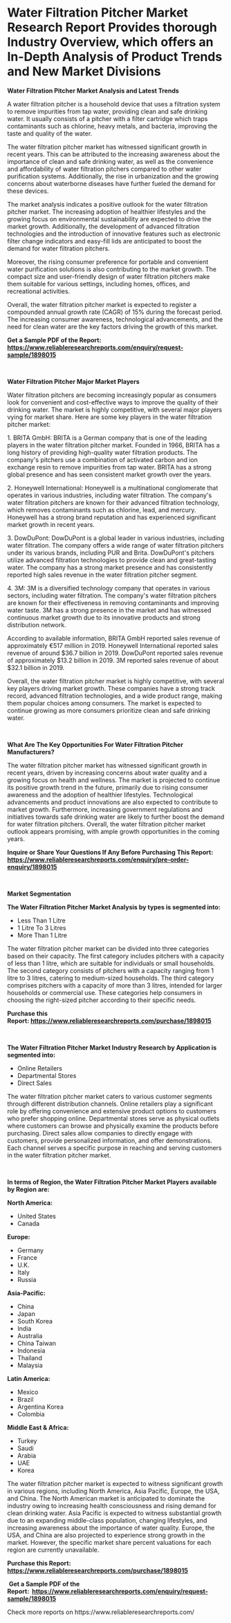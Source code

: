 <p><h1>Water Filtration Pitcher Market Research Report Provides thorough Industry Overview, which offers an In-Depth Analysis of Product Trends and New Market Divisions</h1></p><p><strong>Water Filtration Pitcher Market Analysis and Latest Trends</strong></p>
<p><p>A water filtration pitcher is a household device that uses a filtration system to remove impurities from tap water, providing clean and safe drinking water. It usually consists of a pitcher with a filter cartridge which traps contaminants such as chlorine, heavy metals, and bacteria, improving the taste and quality of the water.</p><p>The water filtration pitcher market has witnessed significant growth in recent years. This can be attributed to the increasing awareness about the importance of clean and safe drinking water, as well as the convenience and affordability of water filtration pitchers compared to other water purification systems. Additionally, the rise in urbanization and the growing concerns about waterborne diseases have further fueled the demand for these devices.</p><p>The market analysis indicates a positive outlook for the water filtration pitcher market. The increasing adoption of healthier lifestyles and the growing focus on environmental sustainability are expected to drive the market growth. Additionally, the development of advanced filtration technologies and the introduction of innovative features such as electronic filter change indicators and easy-fill lids are anticipated to boost the demand for water filtration pitchers.</p><p>Moreover, the rising consumer preference for portable and convenient water purification solutions is also contributing to the market growth. The compact size and user-friendly design of water filtration pitchers make them suitable for various settings, including homes, offices, and recreational activities.</p><p>Overall, the water filtration pitcher market is expected to register a compounded annual growth rate (CAGR) of 15% during the forecast period. The increasing consumer awareness, technological advancements, and the need for clean water are the key factors driving the growth of this market.</p></p>
<p><strong>Get a Sample PDF of the Report:&nbsp; <a href="https://www.reliableresearchreports.com/enquiry/request-sample/1898015">https://www.reliableresearchreports.com/enquiry/request-sample/1898015</a></strong></p>
<p>&nbsp;</p>
<p><strong>Water Filtration Pitcher Major Market Players</strong></p>
<p><p>Water filtration pitchers are becoming increasingly popular as consumers look for convenient and cost-effective ways to improve the quality of their drinking water. The market is highly competitive, with several major players vying for market share. Here are some key players in the water filtration pitcher market:</p><p>1. BRITA GmbH: BRITA is a German company that is one of the leading players in the water filtration pitcher market. Founded in 1966, BRITA has a long history of providing high-quality water filtration products. The company's pitchers use a combination of activated carbon and ion exchange resin to remove impurities from tap water. BRITA has a strong global presence and has seen consistent market growth over the years.</p><p>2. Honeywell International: Honeywell is a multinational conglomerate that operates in various industries, including water filtration. The company's water filtration pitchers are known for their advanced filtration technology, which removes contaminants such as chlorine, lead, and mercury. Honeywell has a strong brand reputation and has experienced significant market growth in recent years.</p><p>3. DowDuPont: DowDuPont is a global leader in various industries, including water filtration. The company offers a wide range of water filtration pitchers under its various brands, including PUR and Brita. DowDuPont's pitchers utilize advanced filtration technologies to provide clean and great-tasting water. The company has a strong market presence and has consistently reported high sales revenue in the water filtration pitcher segment.</p><p>4. 3M: 3M is a diversified technology company that operates in various sectors, including water filtration. The company's water filtration pitchers are known for their effectiveness in removing contaminants and improving water taste. 3M has a strong presence in the market and has witnessed continuous market growth due to its innovative products and strong distribution network.</p><p>According to available information, BRITA GmbH reported sales revenue of approximately €517 million in 2019. Honeywell International reported sales revenue of around $36.7 billion in 2019. DowDuPont reported sales revenue of approximately $13.2 billion in 2019. 3M reported sales revenue of about $32.1 billion in 2019.</p><p>Overall, the water filtration pitcher market is highly competitive, with several key players driving market growth. These companies have a strong track record, advanced filtration technologies, and a wide product range, making them popular choices among consumers. The market is expected to continue growing as more consumers prioritize clean and safe drinking water.</p></p>
<p>&nbsp;</p>
<p><strong>What Are The Key Opportunities For Water Filtration Pitcher Manufacturers?</strong></p>
<p><p>The water filtration pitcher market has witnessed significant growth in recent years, driven by increasing concerns about water quality and a growing focus on health and wellness. The market is projected to continue its positive growth trend in the future, primarily due to rising consumer awareness and the adoption of healthier lifestyles. Technological advancements and product innovations are also expected to contribute to market growth. Furthermore, increasing government regulations and initiatives towards safe drinking water are likely to further boost the demand for water filtration pitchers. Overall, the water filtration pitcher market outlook appears promising, with ample growth opportunities in the coming years.</p></p>
<p><strong>Inquire or Share Your Questions If Any Before Purchasing This Report: <a href="https://www.reliableresearchreports.com/enquiry/pre-order-enquiry/1898015">https://www.reliableresearchreports.com/enquiry/pre-order-enquiry/1898015</a></strong></p>
<p>&nbsp;</p>
<p><strong>Market Segmentation</strong></p>
<p><strong>The Water Filtration Pitcher Market Analysis by types is segmented into:</strong></p>
<p><ul><li>Less Than 1 Litre</li><li>1 Litre To 3 Litres</li><li>More Than 1 Litre</li></ul></p>
<p><p>The water filtration pitcher market can be divided into three categories based on their capacity. The first category includes pitchers with a capacity of less than 1 litre, which are suitable for individuals or small households. The second category consists of pitchers with a capacity ranging from 1 litre to 3 litres, catering to medium-sized households. The third category comprises pitchers with a capacity of more than 3 litres, intended for larger households or commercial use. These categories help consumers in choosing the right-sized pitcher according to their specific needs.</p></p>
<p><strong>Purchase this Report:&nbsp;<a href="https://www.reliableresearchreports.com/purchase/1898015">https://www.reliableresearchreports.com/purchase/1898015</a></strong></p>
<p>&nbsp;</p>
<p><strong>The Water Filtration Pitcher Market Industry Research by Application is segmented into:</strong></p>
<p><ul><li>Online Retailers</li><li>Departmental Stores</li><li>Direct Sales</li></ul></p>
<p><p>The water filtration pitcher market caters to various customer segments through different distribution channels. Online retailers play a significant role by offering convenience and extensive product options to customers who prefer shopping online. Departmental stores serve as physical outlets where customers can browse and physically examine the products before purchasing. Direct sales allow companies to directly engage with customers, provide personalized information, and offer demonstrations. Each channel serves a specific purpose in reaching and serving customers in the water filtration pitcher market.</p></p>
<p>&nbsp;</p>
<p><strong>In terms of Region, the Water Filtration Pitcher Market Players available by Region are:</strong></p>
<p>
    <p> <strong> North America: </strong>
        <ul>
            <li>United States</li>
            <li>Canada</li>
        </ul>
        </p> 
    <p> <strong> Europe: </strong>
        <ul>
            <li>Germany</li>
            <li>France</li>
            <li>U.K.</li>
            <li>Italy</li>
            <li>Russia</li>
        </ul>
        </p> 
    <p> <strong> Asia-Pacific: </strong>
        <ul>
            <li>China</li>
            <li>Japan</li>
            <li>South Korea</li>
            <li>India</li>
            <li>Australia</li>
            <li>China Taiwan</li>
            <li>Indonesia</li>
            <li>Thailand</li>
            <li>Malaysia</li>
        </ul>
        </p> 
    <p> <strong> Latin America: </strong>
        <ul>
            <li>Mexico</li>
            <li>Brazil</li>
            <li>Argentina Korea</li>
            <li>Colombia</li>
        </ul>
        </p> 
    <p> <strong> Middle East & Africa: </strong>
        <ul>
            <li>Turkey</li>
            <li>Saudi</li>
            <li>Arabia</li>
            <li>UAE</li>
            <li>Korea</li>
        </ul>
    </p>
    </p>
<p><p>The water filtration pitcher market is expected to witness significant growth in various regions, including North America, Asia Pacific, Europe, the USA, and China. The North American market is anticipated to dominate the industry owing to increasing health consciousness and rising demand for clean drinking water. Asia Pacific is expected to witness substantial growth due to an expanding middle-class population, changing lifestyles, and increasing awareness about the importance of water quality. Europe, the USA, and China are also projected to experience strong growth in the market. However, the specific market share percent valuations for each region are currently unavailable.</p></p>
<p><strong>Purchase this Report: <a href="https://www.reliableresearchreports.com/purchase/1898015">https://www.reliableresearchreports.com/purchase/1898015</a></strong></p>
<p>&nbsp;<strong>Get a Sample PDF of the Report:&nbsp;&nbsp;<a href="https://www.reliableresearchreports.com/enquiry/request-sample/1898015">https://www.reliableresearchreports.com/enquiry/request-sample/1898015</a></strong></p>
<p><strong></strong></p>
<p>Check more reports on https://www.reliableresearchreports.com/</p>